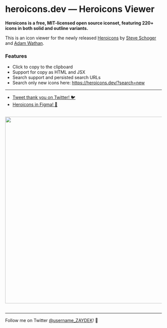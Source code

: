 # heroicons.dev — Heroicons Viewer

**Heroicons is a free, MIT-licensed open source iconset, featuring 220+ icons in both solid and outline variants.**

This is an icon viewer for the newly released [Heroicons](https://github.com/refactoringui/heroicons) by [Steve Schoger](https://twitter.com/steveschoger) and [Adam Wathan](https://twitter.com/adamwathan).

### Features

- Click to copy to the clipboard
- Support for copy as HTML and JSX
- Search support and persisted search URLs
- Search only new icons here: https://heroicons.dev/?search=new

---

- [Tweet thank you on Twitter! 🐦](https://twitter.com/intent/tweet?text=Thanks%20@steveschoger,%20@adamwathan,%20and%20@username_ZAYDEK%20for%20Heroicons!%20%F0%9F%A4%A9&url=https://heroicons.dev)
- [Heroicons in Figma! 🌈](https://www.figma.com/file/vfjBXrSSOCgmVEX5fdvV4L)

<br />
<div align="center">
	<img src="https://heroicons.dev/social.png" width="600" />
</div>
<br />

---

Follow me on Twitter [@username_ZAYDEK](https://twitter.com/username_ZAYDEK)! 🖖
